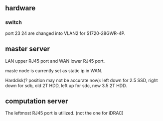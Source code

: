 ## hardware

### switch

port 23 24 are changed into VLAN2 for S1720-28GWR-4P.

## master server

LAN upper RJ45 port and WAN lower RJ45 port.

maste node is currently set as static ip in WAN.

Harddisk(? position may not be accurate now): left down for 2.5 SSD, right down for sdb, old 2T HDD, left up for sdc, new 3.5 2T HDD.

## computation server

The leftmost RJ45 port is utilized. (not the one for iDRAC)